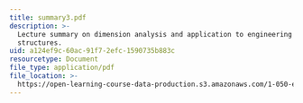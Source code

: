```yaml
---
title: summary3.pdf
description: >-
  Lecture summary on dimension analysis and application to engineering
  structures.
uid: a124ef9c-60ac-91f7-2efc-1590735b883c
resourcetype: Document
file_type: application/pdf
file_location: >-
  https://open-learning-course-data-production.s3.amazonaws.com/1-050-engineering-mechanics-i-fall-2007/a124ef9c60ac91f72efc1590735b883c_summary3.pdf
---
```

